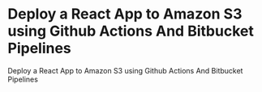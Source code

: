 # Deploy a React App to Amazon S3 using Github Actions And Bitbucket Pipelines

Deploy a React App to Amazon S3 using Github Actions And Bitbucket Pipelines

  
